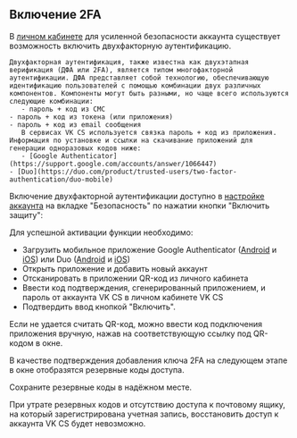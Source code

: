 ## Включение 2FA

В [личном кабинете](https://mcs.mail.ru/app/account/profile) для усиленной безопасности аккаунта существует возможность включить двухфакторную аутентификацию.

    Двухфакторная аутентификация, также известна как двухэтапная верификация (ДФА или 2FA), является типом многофакторной аутентификации. ДФА представляет собой технологию, обеспечивающую идентификацию пользователей с помощью комбинации двух различных компонентов. Компоненты могут быть разными, но чаще всего используются следующие комбинации:
       - пароль + код из СМС
    - пароль + код из токена (или приложения)
    - пароль + код из email сообщения
       В сервисах VK CS используется связка пароль + код из приложения. Информация по установке и ссылки на скачивание приложений для генерации одноразовых кодов ниже:
       - [Google Authenticator](https://support.google.com/accounts/answer/1066447)
    - [Duo](https://duo.com/product/trusted-users/two-factor-authentication/duo-mobile)

Включение двухфакторной аутентификации доступно в [настройке аккаунта](https://mcs.mail.ru/app/account/profile) на вкладке "Безопасность" по нажатии кнопки "Включить защиту":

Для успешной активации функции необходимо:

- Загрузить мобильное приложение Google Authenticator ([Android](https://play.google.com/store/apps/details?id=com.google.android.apps.authenticator2) и [iOS](https://apps.apple.com/ru/app/google-authenticator/id388497605)) или Duo ([Android](https://play.google.com/store/apps/details?id=com.duosecurity.duomobile&hl=en) и [iOS](https://itunes.apple.com/us/app/duo-mobile/id422663827?mt=8))
- Открыть приложение и добавить новый аккаунт
- Отсканировать в приложении QR-код из личного кабинета
- Ввести код подтверждения, сгенерированный приложением, и пароль от аккаунта VK CS в личном кабинете VK CS
- Подтвердить ввод кнопкой "Включить".

<info>

Если не удается считать QR-код, можно ввести код подключения приложения вручную, нажав на соответствующую ссылку под QR-кодом в окне.

В качестве подтверждения добавления ключа 2FA на следующем этапе в окне отобразятся резервные коды доступа.

</info>

<warn>

Сохраните резервные коды в надёжном месте.

При утрате резервных кодов и отсутствию доступа к почтовому ящику, на который зарегистрирована учетная запись, восстановить доступ к аккаунта VK CS будет невозможно.

</warn>
